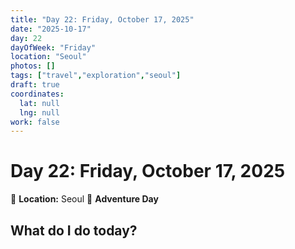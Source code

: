 ```yaml
---
title: "Day 22: Friday, October 17, 2025"
date: "2025-10-17"
day: 22
dayOfWeek: "Friday"
location: "Seoul"
photos: []
tags: ["travel","exploration","seoul"]
draft: true
coordinates:
  lat: null
  lng: null
work: false
---
```

# Day 22: Friday, October 17, 2025

📍 **Location:** Seoul
🎒 **Adventure Day**

## What do I do today?


